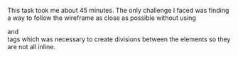 This task took me about 45 minutes. The only challenge I faced was finding a way to follow the wireframe as close as possible without using <div> and <br> tags which was necessary to create divisions between the elements so they are not all inline.
